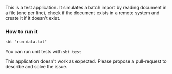 This is a test application. It simulates a batch import by reading document in a file (one per line), check if the
document exists in a remote system and create it if it doesn't exist.
 
### How to run it

`sbt "run data.txt"`

You can run unit tests with `sbt test`

This application doesn't work as expected. Please propose a pull-request to describe and solve the issue. 